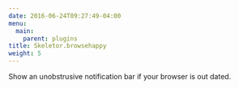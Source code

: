 ```yaml
---
date: 2016-06-24T09:27:49-04:00
menu:
  main:
    parent: plugins
title: Skeletor.browsehappy
weight: 5
---
```


Show an unobstrusive notification bar if your browser is out dated.